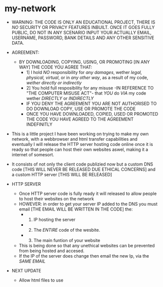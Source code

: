 # my-network
- WARNING: THE CODE IS ONLY AN EDUCATIONAL PROJECT, THERE IS *NO* SECURITY OR PRIVACY FEATURES INBUILT. ONCE IT GOES FULLY PUBLIC, DO NOT IN ANY SCENARIO INPUT YOUR ACTUALLY EMAIL, USERNAME, PASSWORD, BANK DETAILS AND ANY OTHER SENSITIVE DATA.
- AGREEMENT:
    - BY DOWNLOADING, COPYING, USING, OR PROMOTING [IN ANY WAY] THE CODE YOU AGREE THAT:
      - 1] I hold *NO* responsibility for *any damages*, wether *legal, physical, virtual*, or in *any other way*, as a result of my code, *wether directly or indirectly*
      - 2] You hold full resposibility for any misuse -IN REFERENCE TO "THE COMPUTER MISUSE ACT"-  that *YOU* do *VIA* my code wether *DIRECTLY* or *INDIRECTLY*
      - IF YOU DENY THE AGREEMENT YOU ARE NOT AUTHORISED TO DO DOWNLOAD COPY, USE OR PROMOTE THE CODE
      - ONCE YOU HAVE DOWNLOADED, COPIED, USED OR PROMOTED THE CODE YOU HAVE AGREED TO THE AGREEMENT INDEFINITLY
     
        


  

- This is a little project I have been working on trying to make my own network, with a webbrowser and html transfer capabilities and eventually I will release the HTTP server hosting code online once it is ready so that people can host their own websites aswel, making it a internet of somesort.
- It consists of not only the client code publizied now but a custom DNS code [THIS WILL NEVER BE RELEASED DUE ETHICAL CONCERNS] and a custom HTTP server [THIS WILL BE RELEASED]
- HTTP SERVER
    - Once HTTP server code is fully ready it will released to allow people to host their websites on the network
    - HOWEVER: in order to get your server IP added to the DNS you must email [THE EMAIL WILL BE WRITTEN IN THE CODE] the:
      - 1) IP hosting the server
      - 2) The *ENTIRE* code of the wesbite.
      - 3) The main funtion of your website
    - This is being done so that any unethical websites can be prevented from being hosted and accesed.
    - If the IP of the server does change then email the new Ip, via the *SAME EMAIL*

- NEXT UPDATE
  - Allow html files to use <style> and <script> tags
  - Allow websites to be interactive
      
